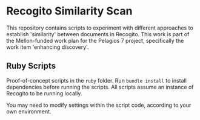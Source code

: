 # Recogito Similarity Scan

This repository contains scripts to experiment with different approaches to 
establish 'similarity' between documents in Recogito. This work is part of
the Mellon-funded work plan for the Pelagios 7 project, specifically the 
work item 'enhancing discovery'.

## Ruby Scripts

Proof-of-concept scripts in the `ruby` folder. Run `bundle install` to install 
dependencies before running the scripts. All scripts assume an instance
of Recogito to be running locally.

You may need to modify settings within the script code, according to your 
own environment. 

